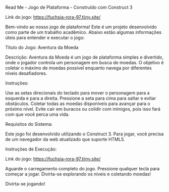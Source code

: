 Read Me - Jogo de Plataforma - Construído com Construct 3

Link do jogo: https://fuchsia-rora-97.tiiny.site/


Bem-vindo ao nosso jogo de plataforma! Este é um projeto desenvolvido como parte de um trabalho acadêmico. Abaixo estão algumas informações úteis para entender e executar o jogo:

Título do Jogo: Aventura da Moeda

Descrição:
Aventura da Moeda é um jogo de plataforma simples e divertido, onde o jogador controla um personagem em busca de moedas. O objetivo é coletar o máximo de moedas possível enquanto navega por diferentes níveis desafiadores.

Instruções:

Use as setas direcionais do teclado para mover o personagem para a esquerda e para a direita.
Pressione a seta para cima para saltar e evitar obstáculos.
Coletar todas as moedas disponíveis para avançar para o próximo nível.
Evite cair em buracos ou colidir com inimigos, pois isso fará com que você perca uma vida.

Requisitos do Sistema:

Este jogo foi desenvolvido utilizando o Construct 3.
Para jogar, você precisa de um navegador da web atualizado que suporte HTML5.

Instruções de Execução:

Link do jogo: https://fuchsia-rora-97.tiiny.site/

Aguarde o carregamento completo do jogo.
Pressione qualquer tecla para começar a jogar.
Divirta-se explorando os níveis e coletando moedas!

Divirta-se jogando!

